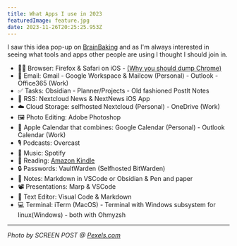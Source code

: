 ```yaml
---
title: What Apps I use in 2023
featuredImage: feature.jpg
date: 2023-11-26T20:25:25.953Z
---
```


I saw this idea pop-up on [BrainBaking](https://brainbaking.com/post/2023/11/app-defaults-in-late-2023/) and as I'm always interested in seeing what tools and apps other people are using I thought I should join in.

* :technologist: Browser: Firefox & Safari on iOS - [(Why you should dump Chrome)](https://www.reddit.com/r/uBlockOrigin/comments/17wu2gz/google_confirms_they_will_disable_ublock_origin/)
* :email: Email: Gmail - Google Workspace & Mailcow (Personal) - Outlook - Office365 (Work)
* :white_check_mark: Tasks: Obsidian - Planner/Projects - Old fashioned PostIt Notes
* :newspaper: RSS: Nextcloud News & NextNews iOS App
* :cloud: Cloud Storage: selfhosted Nextcloud (Personal) - OneDrive (Work)
* :framed_picture: Photo Editing: Adobe Photoshop
* :calendar: Apple Calendar that combines: Google Calendar (Personal) - Outlook Calendar (Work)
* :studio_microphone: Podcasts: Overcast
* :musical_note: Music: Spotify
* :book: Reading: [Amazon Kindle](https://amzn.to/3utTUQh)
* :lock: Passwords: VaultWarden (Selfhosted BitWarden)
* :notebook: Notes: Markdown in VSCode or Obsidian & Pen and paper
* :film_projector: Presentations: Marp & VSCode
* :pencil: Text Editor: Visual Code & Markdown
* :computer: Terminal: iTerm (MacOS) - Terminal with Windows subsystem for linux(Windows) - both with Ohmyzsh

---
_Photo by SCREEN POST @ [Pexels.com](https://www.pexels.com/photo/pc-keyboard-laying-on-desk-before-monitor-glowing-pink-9976568/)_